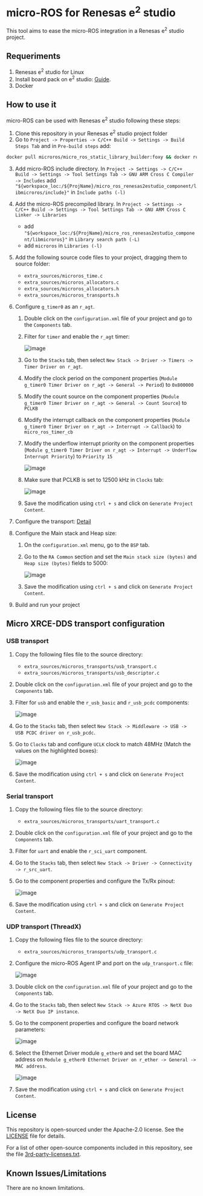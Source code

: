 # micro-ROS for Renesas e<sup>2</sup> studio

This tool aims to ease the micro-ROS integration in a Renesas e<sup>2</sup> studio project.

## Requeriments

1. Renesas e<sup>2</sup> studio for Linux
2. Install board pack on e<sup>2</sup> studio: [Guide](Install_packs.md).
3. Docker
## How to use it

micro-ROS can be used with Renesas e<sup>2</sup> studio following these steps:

1. Clone this repository in your Renesas e<sup>2</sup> studio project folder
2. Go to `Project -> Properties -> C/C++ Build -> Settings -> Build Steps Tab` and in `Pre-build steps` add:

```bash
docker pull microros/micro_ros_static_library_builder:foxy && docker run --rm -v ${TCINSTALL}:/toolchain -v ${workspace_loc:/${ProjName}}:/project --env MICROROS_LIBRARY_FOLDER=micro_ros_renesas2estudio_component microros/micro_ros_static_library_builder:foxy "${cross_toolchain_flags}"
```

3. Add micro-ROS include directory. In `Project -> Settings -> C/C++ Build -> Settings -> Tool Settings Tab -> GNU ARM Cross C Compiler -> Includes` add `"${workspace_loc:/${ProjName}/micro_ros_renesas2estudio_component/libmicroros/include}"` in `Include paths (-l)`
4. Add the micro-ROS precompiled library. In `Project -> Settings -> C/C++ Build -> Settings -> Tool Settings Tab -> GNU ARM Cross C Linker -> Libraries`
      - add `"${workspace_loc:/${ProjName}/micro_ros_renesas2estudio_component/libmicroros}"` in `Library search path (-L)`
      - add `microros` in `Libraries (-l)`
5. Add the following source code files to your project, dragging them to source folder:
      - `extra_sources/microros_time.c`
      - `extra_sources/microros_allocators.c`
      - `extra_sources/microros_allocators.h`
      - `extra_sources/microros_transports.h`

6. Configure `g_timer0` as an `r_agt`.
   1. Double click on the `configuration.xml` file of your project and go to the `Components` tab.
   2. Filter for `timer` and enable the `r_agt` timer:

      ![image](.images/Enable_timer.png)

   3. Go to the `Stacks` tab, then select `New Stack -> Driver -> Timers -> Timer Driver on r_agt`.
   4. Modify the clock period on the component properties (`Module g_timer0 Timer Driver on r_agt -> General -> Period`) to `0x800000`
   5. Modify the count source on the component properties (`Module g_timer0 Timer Driver on r_agt -> General -> Count Source`) to `PCLKB`
   6. Modify the interrupt callback on the component properties (`Module g_timer0 Timer Driver on r_agt -> Interrupt -> Callback`) to `micro_ros_timer_cb`
   7. Modify the underflow interrupt priority on the component properties (`Module g_timer0 Timer Driver on r_agt -> Interrupt -> Underflow Interrupt Priority`) to `Priority 15`

      ![image](.images/Timer_configuration.png)

   8. Make sure that PCLKB is set to 12500 kHz in `Clocks` tab:

      ![image](.images/Configure_timer_clock.png)

   9.  Save the modification using `ctrl + s` and click on `Generate Project Content`.

7. Configure the transport: [Detail](##Micro-XRCE-DDS-transport-configuration)
8. Configure the Main stack and Heap size:
   1. On the `configuration.xml` menu, go to the `BSP` tab.
   2. Go to the `RA Common` section and set the `Main stack size (bytes)` and `Heap size (bytes)` fields to 5000:

      ![image](.images/Configure_memory.png)

   3. Save the modification using `ctrl + s` and click on `Generate Project Content`.

9.  Build and run your project

## Micro XRCE-DDS transport configuration
### USB transport
1. Copy the following files file to the source directory:
      - `extra_sources/microros_transports/usb_transport.c`
      - `extra_sources/microros_transports/usb_descriptor.c`
2. Double click on the `configuration.xml` file of your project and go to the `Components` tab.
3. Filter for `usb` and enable the `r_usb_basic` and `r_usb_pcdc` components:

   ![image](.images/Enable_usb.png)

4. Go to the `Stacks` tab, then select `New Stack -> Middleware -> USB -> USB PCDC driver on r_usb_pcdc`.
5. Go to `Clocks` tab and configure `UCLK` clock to match 48MHz (Match the values on the highlighted boxes):

   ![image](.images/Configure_usb_clock.png)

6. Save the modification using `ctrl + s` and click on `Generate Project Content`.

### Serial transport
1. Copy the following files file to the source directory:
      - `extra_sources/microros_transports/uart_transport.c`
2. Double click on the `configuration.xml` file of your project and go to the `Components` tab.
3. Filter for `uart` and enable the `r_sci_uart` component.
4. Go to the `Stacks` tab, then select `New Stack -> Driver -> Connectivity -> r_src_uart`.
5. Go to the component properties and configure the Tx/Rx pinout:

   ![image](.images/Configure_serial.png)

6. Save the modification using `ctrl + s` and click on `Generate Project Content`.

### UDP transport (ThreadX)
1. Copy the following files file to the source directory:
      - `extra_sources/microros_transports/udp_transport.c`

2. Configure the micro-ROS Agent IP and port on the `udp_transport.c` file:

   ![image](.images/Configure_UDP.png)

3. Double click on the `configuration.xml` file of your project and go to the `Components` tab.
4. Go to the `Stacks` tab, then select `New Stack -> Azure RTOS -> NetX Duo -> NetX Duo IP instance`.
5. Go to the component properties and configure the board network parameters:

   ![image](.images/Configure_network.png)

6. Select the Ethernet Driver module `g_ether0` and set the board MAC address on `Module g_ether0 Ethernet Driver on r_ether -> General -> MAC address`.

   ![image](.images/Configure_ethernet.png)

7.  Save the modification using `ctrl + s` and click on `Generate Project Content`.

## License

This repository is open-sourced under the Apache-2.0 license. See the [LICENSE](LICENSE) file for details.

For a list of other open-source components included in this repository,
see the file [3rd-party-licenses.txt](3rd-party-licenses.txt).

## Known Issues/Limitations

There are no known limitations.
